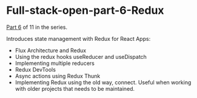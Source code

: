 # Full-stack-open-part-6-Redux

[Part 6](https://fullstackopen.com/en/part6) of 11 in the series. 

Introduces state management with Redux for React Apps:
- Flux Architecture and Redux
- Using the redux hooks useReducer and useDispatch
- Implementing multiple reducers
- Redux DevTools
- Async actions using Redux Thunk
- Implementing Redux using the old way, connect. Useful when working with older projects that needs to be maintained.
